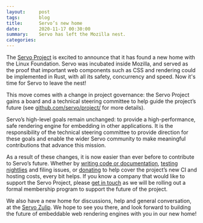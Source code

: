 ```yaml
---
layout:     post
tags:       blog
title:      Servo’s new home
date:       2020-11-17 00:30:00
summary:    Servo has left the Mozilla nest.
categories:
---
```


The [Servo Project](https://servo.org) is excited to announce that it has found a new home with the Linux Foundation. Servo was incubated inside Mozilla, and served as the proof that important web components such as CSS and rendering could be implemented in Rust, with all its safety, concurrency and speed. Now it's time for Servo to leave the nest!

This move comes with a change in project governance: the Servo Project gains a board and a technical steering committee to help guide the project’s future (see [github.com/servo/project/](https://github.com/servo/project/) for more details).

Servo’s high-level goals remain unchanged: to provide a high-performance, safe rendering engine for embedding in other applications. It is the responsibility of the technical steering committee to provide direction for these goals and enable the wider Servo community to make meaningful contributions that advance this mission.

As a result of these changes, it is now easier than ever before to contribute to Servo’s future. Whether by [writing code or documentation](https://github.com/servo/servo/), [testing nightlies](https://download.servo.org/) and filing issues, or [donating](https://crowdfunding.lfx.linuxfoundation.org/projects/servo) to help cover the project’s new CI and hosting costs, every bit helps. If you know a company that would like to support the Servo Project, please [get in touch](mailto:info@servo.org) as we will be rolling out a formal membership program to support the future of the project.

We also have a new home for discussions, help and general conversation, at the [Servo Zulip](https://servo.zulipchat.com/). We hope to see you there, and look forward to building the future of embeddable web rendering engines with you in our new home!
